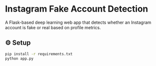 # Instagram Fake Account Detection

A Flask-based deep learning web app that detects whether an Instagram account is fake or real based on profile metrics.

## ⚙️ Setup

```bash
pip install -r requirements.txt
python app.py
